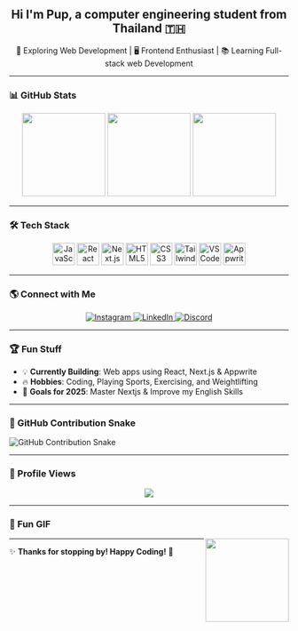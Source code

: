 <h2 align="center">Hi I'm Pup, a computer engineering student from Thailand 🇹🇭</h2>

<p align="center">
  🚀 Exploring Web Development | 🖥️ Frontend Enthusiast | 📚 Learning Full-stack web Development
</p>

---

### 📊 GitHub Stats  

<div align="center">
  <img src="https://github-readme-stats.vercel.app/api?username=pupiesa&theme=dark&show_icons=true&hide_border=false&count_private=true" height="150" />
  <img src="https://github-readme-streak-stats.herokuapp.com/?user=pupiesa" height="150" />
  <img src="https://github-readme-stats.vercel.app/api/top-langs/?username=pupiesa&theme=dark&show_icons=true&hide_border=false&layout=compact" height="150" />
</div>

---

### 🛠️ Tech Stack  

<div align="center">
  <img src="https://cdn.jsdelivr.net/gh/devicons/devicon/icons/javascript/javascript-original.svg" height="40" alt="JavaScript" />
  <img src="https://cdn.jsdelivr.net/gh/devicons/devicon/icons/react/react-original.svg" height="40" alt="React" />
  <img src="https://cdn.jsdelivr.net/gh/devicons/devicon/icons/nextjs/nextjs-original.svg" height="40" alt="Next.js" />
  <img src="https://cdn.jsdelivr.net/gh/devicons/devicon/icons/html5/html5-original.svg" height="40" alt="HTML5" />
  <img src="https://cdn.jsdelivr.net/gh/devicons/devicon/icons/css3/css3-original.svg" height="40" alt="CSS3" />
  <img src="https://cdn.jsdelivr.net/gh/devicons/devicon/icons/tailwindcss/tailwindcss-original-wordmark.svg" height="40" alt="TailwindCSS" />
  <img src="https://cdn.jsdelivr.net/gh/devicons/devicon/icons/vscode/vscode-original.svg" height="40" alt="VSCode" />
  <img src="https://cdn.jsdelivr.net/gh/devicons/devicon/icons/appwrite/appwrite-original.svg" height="40" alt="Appwrite" />
</div>

---

### 🌎 Connect with Me  

<p align="center">
  <a href="https://www.instagram.com/puppuppuppuppup.pup/" target="_blank">
    <img src="https://img.shields.io/badge/Instagram-%23E4405F.svg?style=for-the-badge&logo=instagram&logoColor=white" alt="Instagram" />
  </a>
  <a href="https://www.linkedin.com/in/dutsakorn-tubsang-9a1b38256/" target="_blank">
    <img src="https://img.shields.io/badge/LinkedIn-%230077B5.svg?style=for-the-badge&logo=linkedin&logoColor=white" alt="LinkedIn" />
  </a>
  <a href="https://discord.com/users/puppiesa" target="_blank">
    <img src="https://img.shields.io/badge/Discord-%237289DA.svg?style=for-the-badge&logo=discord&logoColor=white" alt="Discord" />
  </a>
</p>

---

### 🏆 Fun Stuff  

- 💡 **Currently Building**: Web apps using React, Next.js & Appwrite  
- 🔥 **Hobbies**: Coding, Playing Sports, Exercising, and Weightlifting  
- 🎯 **Goals for 2025**: Master Nextjs & Improve my English Skills  

---

### 🐍 GitHub Contribution Snake  

<picture>
  <source media="(prefers-color-scheme: dark)" srcset="https://raw.githubusercontent.com/pupiesa/puppiesa/63259d68221815991d37d618b6e7684cb57cdac8/snake.svg" />
  <source media="(prefers-color-scheme: light)" srcset="https://raw.githubusercontent.com/puppiesa/puppiesa/output/snake.svg" />
  <img alt="GitHub Contribution Snake" src="https://raw.githubusercontent.com/puppiesa/puppiesa/output/snake.svg" />
</picture>

---

### 🎯 Profile Views  

<div align="center">
  <img src="https://profile-counter.glitch.me/puppiesa/count.svg?"  />
</div>

---

### 🎉 Fun GIF  

<img align="right" height="150" src="https://media0.giphy.com/media/v1.Y2lkPTc5MGI3NjExbmRibGF2Y3Frbjd1MzQwNHE2M2JtanhlbXJodmFrZnBqY2hkbGlvbyZlcD12MV9pbnRlcm5hbF9naWZfYnlfaWQmY3Q9Zw/qijwTwQrMnC6c/giphy.gif"  />

---

✨ **Thanks for stopping by! Happy Coding!** 🚀
